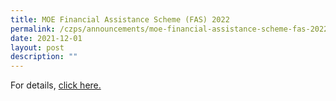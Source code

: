 ```yaml
---
title: MOE Financial Assistance Scheme (FAS) 2022
permalink: /czps/announcements/moe-financial-assistance-scheme-fas-2022/
date: 2021-12-01
layout: post
description: ""
---
```


<p>For details,&nbsp;<a href="/files/MOE%20Financial%20Assistance%20Scheme%20FAS%202022_4_Languages.pdf" target="">click here.</a></p>